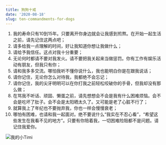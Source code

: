 ```yaml
---
title: 狗狗十戒
date: '2020-08-18'
slug: ten-commandments-for-dogs
---
```


1. 我的寿命只有10到15年。只要离开你身边就会让我感到煎熬。在开始一起生活之前，请先记住这两点吧；
1. 请多给我一点理解的时间，好让我知道你想让我做什么；
1. 请给予我信任。这点对我十分重要；
1. 无论何时都请不要对我发火。请不要把我关起来当做惩罚。你有工作有娱乐活动有朋友，但我只有你；
1. 请和我多多交流。哪怕我听不懂你说什么，我也能明白你是在跟我说话；
1. 请你记住，无论你怎么对待我，我都绝不会忘记；
1. 请你记住，我的尖牙明明可以在你打我之前轻松咬破你的手骨，但我却没有那么做；
1. 在骂我不听话、顽固、懒蛋之前，请先想想会不会是我有什么困难烦恼。会不会是吃坏了肚子。会不会是太阳晒太久了。又可能是老了心脏不行了；
1. 就算我上了年纪也不要抛弃我，你也一样会慢慢衰老；
1. 哪怕有困难，也请和我一起面对。绝不要说什么“我实在不忍心看”，“希望这些发生在我看不见的地方”。只要有你陪着我，一切困难险阻都不是问题。请记住我爱你。

![我的小Timi](https://db.songqi.online/timi.jpg)
